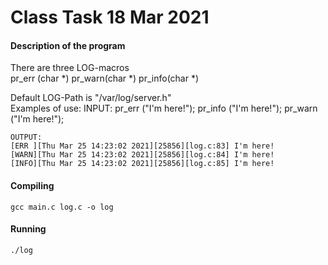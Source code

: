 # Class Task 18 Mar 2021
#### Description of the program

There are three LOG-macros<br>
	pr_err (char *)
	pr_warn(char *)
	pr_info(char *)

Default LOG-Path is "/var/log/server.h"<br>
Examples of use:
	INPUT:
	pr_err  ("I'm here!");
	pr_info ("I'm here!");
	pr_warn ("I'm here!");
	
	OUTPUT:
	[ERR ][Thu Mar 25 14:23:02 2021][25856][log.c:83] I'm here!
	[WARN][Thu Mar 25 14:23:02 2021][25856][log.c:84] I'm here!
	[INFO][Thu Mar 25 14:23:02 2021][25856][log.c:85] I'm here!


#### Compiling
	gcc main.c log.c -o log
	
#### Running
	./log
